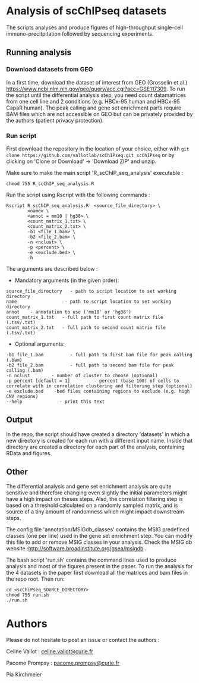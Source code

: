 # Analysis of scChIPseq datasets

The scripts analyses and produce figures of high-throughput single-cell immuno-precitpitation followed by sequencing experiments.

## Running analysis 

### Download datasets from GEO

In a first time, download the dataset of interest from GEO (Grosselin et al.) https://www.ncbi.nlm.nih.gov/geo/query/acc.cgi?acc=GSE117309. To run the script until the differential analysis step, you need count datamatrices from one cell line and 2 conditions (e.g. HBCx-95 human and HBCx-95 CapaR human). The peak calling and gene set enrichment parts require BAM files which are not accessible on GEO but can be privately provided by the authors (patient privacy protection). 

### Run script

First download the repository in the location of your choice, either with `git clone https://github.com/vallotlab/scChIPseq.git scChIPseq` or by clicking on 'Clone or Download' -> 'Download ZIP' and unzip.

Make sure to make the main script 'R_scChIP_seq_analysis' executable :

```
chmod 755 R_scChIP_seq_analysis.R
```

Run the script using Rscript with the following commands :

```
Rscript R_scChIP_seq_analysis.R  <source_file_directory> \
        <name> \
        <annot = mm10 | hg38> \
        <count_matrix_1.txt> \
        <count_matrix_2.txt> \
        -b1 <file_1.bam> \
        -b2 <file_2.bam> \
        -n <nclust> \
        -p <percent> \
        -e <exclude.bed> \
        -h
```

The arguments are described below : 

* Mandatory arguments (in the given order):


```
source_file_directory   - path to script location to set working directory
name                  - path to script location to set working directory
annot    - annotation to use ('mm10' or 'hg38')
count_matrix_1.txt   - full path to first count matrix file (.tsv/.txt)
count_matrix_2.txt   - full path to second count matrix file (.tsv/.txt)
```

* Optional arguments: 

```
-b1 file_1.bam          - full path to first bam file for peak calling (.bam)
-b2 file_2.bam          - full path to second bam file for peak calling (.bam)
-n nclust        - number of cluster to choose (optional)
-p percent [default = 1]         - percent (base 100) of cells to correlate with in correlation clustering and filtering step (optional) 
-e exclude.bed    -bed files containing regions to exclude (e.g. high CNV regions)
--help              - print this text
```
        
## Output

In the repo, the script should have created a directory 'datasets' in which a new directory is created for each run with a different input name. Inside that directory are created a directory for each part of the analysis, containing RData and figures.
  
## Other

The differential analysis and gene set enrichment analysis are quite sensitive and therefore changing even slightly the initial parameters might have a high impact on theses steps. Also, the correlation filtering step is based on a threshold calculated on a randomly sampled matrix, and is source of a tiny amount of randomness which might impact downstream steps. 

The config file 'annotation/MSIGdb_classes' contains the MSIG predefined classes (one per line) used in the gene set enrichment step. You can modify this file to add or remove MSIG classes in your analysis. Check the MSIG db website :http://software.broadinstitute.org/gsea/msigdb .

The bash script 'run.sh' contains the command lines used to produce analysis and most of the figures present in the paper. To run the analysis for the 4 datasets in the paper first download all the matrices and bam files in the repo root. Then run: 

```
cd <scChiPseq_SOURCE_DIRECTORY>
chmod 755 run.sh
./run.sh
```

# Authors
Please do not hesitate to post an issue or contact the authors :

Celine Vallot : celine.vallot@curie.fr

Pacome Prompsy : pacome.prompsy@curie.fr

Pia Kirchmeier

